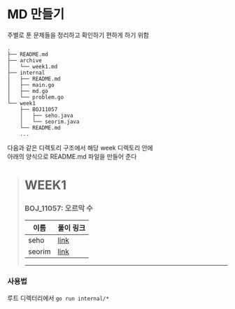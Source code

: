 # MD 만들기


주별로 푼 문제들을 정리하고 확인하기 편하게 하기 위함

```
.
├── README.md
├── archive
│   └── week1.md
├── internal
│   ├── README.md
│   ├── main.go
│   ├── md.go
│   └── problem.go
└── week1
    ├── BOJ11057
    │   ├── seho.java
    │   └── seorim.java
    └── README.md
    ...
```
  

다음과 같은 디렉토리 구조에서
해당 week 디렉토리 안에  
아래의 양식으로 README.md 파일을 만들어 준다


> # WEEK1
> 
> ### BOJ_11057: 오르막 수
> 
> |이름|풀이 링크|
> |--|--|
> |seho| [link](BOJ11057/seho.java)
> |seorim| [link](BOJ11057/seorim.java)
> ---



### 사용법   
루트 디렉터리에서 `go run internal/*` 
